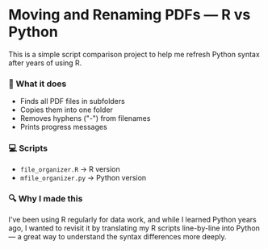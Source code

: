 # Moving and Renaming PDFs — R vs Python

This is a simple script comparison project to help me refresh Python syntax after years of using R.

### 🧠 What it does
- Finds all PDF files in subfolders
- Copies them into one folder
- Removes hyphens ("-") from filenames
- Prints progress messages

### 💻 Scripts
- `file_organizer.R` → R version
- `mfile_organizer.py` → Python version

### 🔍 Why I made this
I've been using R regularly for data work, and while I learned Python years ago, I wanted to revisit it by translating my R scripts line-by-line into Python — a great way to understand the syntax differences more deeply.
